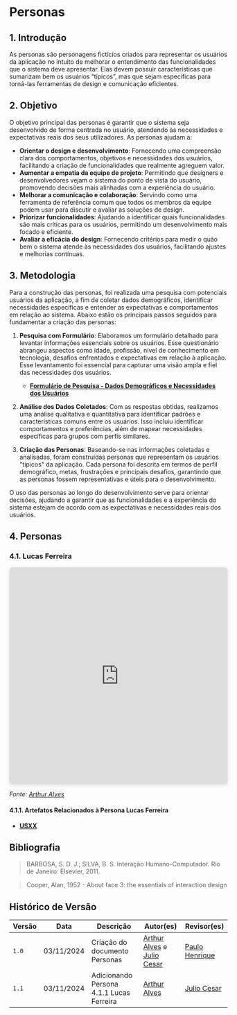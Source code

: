 # Personas

## <a>1. Introdução</a>

As personas são personagens fictícios criados para representar os usuários da aplicação no intuito de melhorar o entendimento das funcionalidades que o sistema deve apresentar. Elas devem possuir características que sumarizam bem os usuários “típicos”, mas que sejam específicas para torná-las ferramentas de design e comunicação eficientes.

## <a>2. Objetivo</a>

O objetivo principal das personas é garantir que o sistema seja desenvolvido de forma centrada no usuário, atendendo às necessidades e expectativas reais dos seus utilizadores. As personas ajudam a:

- **Orientar o design e desenvolvimento**: Fornecendo uma compreensão clara dos comportamentos, objetivos e necessidades dos usuários, facilitando a criação de funcionalidades que realmente agreguem valor.
- **Aumentar a empatia da equipe de projeto**: Permitindo que designers e desenvolvedores vejam o sistema do ponto de vista do usuário, promovendo decisões mais alinhadas com a experiência do usuário.
- **Melhorar a comunicação e colaboração**: Servindo como uma ferramenta de referência comum que todos os membros da equipe podem usar para discutir e avaliar as soluções de design.
- **Priorizar funcionalidades**: Ajudando a identificar quais funcionalidades são mais críticas para os usuários, permitindo um desenvolvimento mais focado e eficiente.
- **Avaliar a eficácia do design**: Fornecendo critérios para medir o quão bem o sistema atende às necessidades dos usuários, facilitando ajustes e melhorias contínuas.


## <a>3. Metodologia</a>

Para a construção das personas, foi realizada uma pesquisa com potenciais usuários da aplicação, a fim de coletar dados demográficos, identificar necessidades específicas e entender as expectativas e comportamentos em relação ao sistema. Abaixo estão os principais passos seguidos para fundamentar a criação das personas:

1. **Pesquisa com Formulário**: Elaboramos um formulário detalhado para levantar informações essenciais sobre os usuários. Esse questionário abrangeu aspectos como idade, profissão, nível de conhecimento em tecnologia, desafios enfrentados e expectativas em relação à aplicação. Esse levantamento foi essencial para capturar uma visão ampla e fiel das necessidades dos usuários.
   - **[Formulário de Pesquisa - Dados Demográficos e Necessidades dos Usuários](#)**

2. **Análise dos Dados Coletados**: Com as respostas obtidas, realizamos uma análise qualitativa e quantitativa para identificar padrões e características comuns entre os usuários. Isso incluiu identificar comportamentos e preferências, além de mapear necessidades específicas para grupos com perfis similares.

3. **Criação das Personas**: Baseando-se nas informações coletadas e analisadas, foram construídas personas que representam os usuários "típicos" da aplicação. Cada persona foi descrita em termos de perfil demográfico, metas, frustrações e principais desafios, garantindo que as personas fossem representativas e úteis para o desenvolvimento.

O uso das personas ao longo do desenvolvimento serve para orientar decisões, ajudando a garantir que as funcionalidades e a experiência do sistema estejam de acordo com as expectativas e necessidades reais dos usuários.

## <a>4. Personas</a>

### <a>4.1. Lucas Ferreira</a>

<div style="position: relative; width: 100%; height: 500px; box-shadow: 0 2px 8px 0 rgba(63,69,81,0.16); margin-top: 0; margin-bottom: 0; overflow: hidden;
border-radius: 8px; will-change: transform;">
  <iframe loading="lazy" style="position: absolute; width: 100%; height: 100%; top: 0; left: 0; border: none; padding: 0; margin: 0;"
    src="https://www.canva.com/design/DAGVa59Y2kY/capovZArFueoo_tccXYGCg/view?embed" allowfullscreen="allowfullscreen" allow="fullscreen">
  </iframe>
</div>

_Fonte: [Arthur Alves](https://github.com/arthrok)_

#### <a>4.1.1. Artefatos Relacionados à Persona Lucas Ferreira</a>
   - **[USXX](#)**


## <a>Bibliografia</a>

> BARBOSA, S. D. J.; SILVA, B. S. Interação Humano-Computador. Rio de Janeiro: Elsevier, 2011.

> Cooper, Alan, 1952 - About face 3: the essentials of interaction design

## <a>Histórico de Versão</a>

| Versão | Data | Descrição | Autor(es) | Revisor(es) |
| ------ | ---- | --------- | --------- | ---------- |
| `1.0`  | 03/11/2024 | Criação do documento Personas  | [Arthur Alves](https://github.com/arthrok) e [Julio Cesar](https://github.com/julio-dourado) | [Paulo Henrique](https://github.com/paulomh) |
| `1.1`  | 03/11/2024 | Adicionando Persona 4.1.1 Lucas Ferreira  | [Arthur Alves](https://github.com/arthrok) | [Julio Cesar](https://github.com/julio-dourado) |